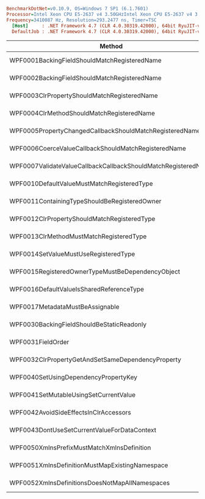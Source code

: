 ``` ini

BenchmarkDotNet=v0.10.9, OS=Windows 7 SP1 (6.1.7601)
Processor=Intel Xeon CPU E5-2637 v4 3.50GHzIntel Xeon CPU E5-2637 v4 3.50GHz, ProcessorCount=16
Frequency=3410087 Hz, Resolution=293.2477 ns, Timer=TSC
  [Host]     : .NET Framework 4.7 (CLR 4.0.30319.42000), 64bit RyuJIT-v4.7.2116.0
  DefaultJob : .NET Framework 4.7 (CLR 4.0.30319.42000), 64bit RyuJIT-v4.7.2116.0


```
 |                                                        Method |        Mean |      Error |     StdDev |      Median |  Gen 0 |  Gen 1 | Allocated |
 |-------------------------------------------------------------- |------------:|-----------:|-----------:|------------:|-------:|-------:|----------:|
 |                  WPF0001BackingFieldShouldMatchRegisteredName |   282.99 us |   7.451 us |  21.854 us |   283.53 us |      - |      - |      44 B |
 |                  WPF0002BackingFieldShouldMatchRegisteredName |   285.31 us |   7.150 us |  20.969 us |   283.71 us |      - |      - |      44 B |
 |                   WPF0003ClrPropertyShouldMatchRegisteredName |    84.35 us |   2.282 us |   6.729 us |    83.72 us |      - |      - |      41 B |
 |                     WPF0004ClrMethodShouldMatchRegisteredName |   419.17 us |   9.993 us |  28.833 us |   415.36 us |      - |      - |      44 B |
 |       WPF0005PropertyChangedCallbackShouldMatchRegisteredName |   189.41 us |   4.004 us |  11.744 us |   187.88 us | 1.7090 | 0.2441 |   11842 B |
 |           WPF0006CoerceValueCallbackShouldMatchRegisteredName |   219.51 us |  15.698 us |  46.285 us |   197.37 us | 1.7090 | 0.2441 |   11842 B |
 | WPF0007ValidateValueCallbackCallbackShouldMatchRegisteredName | 1,271.83 us |  26.512 us |  77.755 us | 1,261.80 us |      - |      - |      48 B |
 |                    WPF0010DefaultValueMustMatchRegisteredType |   195.61 us |   5.004 us |  14.676 us |   196.56 us | 1.7090 | 0.2441 |   11842 B |
 |                  WPF0011ContainingTypeShouldBeRegisteredOwner | 1,287.62 us |  31.764 us |  92.658 us | 1,278.92 us |      - |      - |      48 B |
 |                   WPF0012ClrPropertyShouldMatchRegisteredType |    84.59 us |   1.691 us |   4.769 us |    83.64 us |      - |      - |      42 B |
 |                       WPF0013ClrMethodMustMatchRegisteredType |   425.12 us |   8.498 us |  22.086 us |   424.05 us |      - |      - |      44 B |
 |                          WPF0014SetValueMustUseRegisteredType | 1,605.46 us | 116.253 us | 342.775 us | 1,417.96 us |      - |      - |      48 B |
 |              WPF0015RegisteredOwnerTypeMustBeDependencyObject | 1,327.39 us |  30.511 us |  88.518 us | 1,316.46 us |      - |      - |    1744 B |
 |                      WPF0016DefaultValueIsSharedReferenceType |   126.70 us |   3.323 us |   9.744 us |   125.03 us |      - |      - |      41 B |
 |                               WPF0017MetadataMustBeAssignable | 1,312.36 us |  26.118 us |  75.773 us | 1,310.75 us |      - |      - |      48 B |
 |                     WPF0030BackingFieldShouldBeStaticReadonly |   305.81 us |   6.100 us |  15.191 us |   303.00 us |      - |      - |      44 B |
 |                                             WPF0031FieldOrder |   211.59 us |   4.835 us |  14.256 us |   211.03 us |      - |      - |      42 B |
 |             WPF0032ClrPropertyGetAndSetSameDependencyProperty |    79.09 us |   1.644 us |   4.638 us |    79.21 us |      - |      - |     191 B |
 |                          WPF0040SetUsingDependencyPropertyKey | 1,367.78 us |  29.362 us |  86.113 us | 1,339.70 us |      - |      - |      48 B |
 |                         WPF0041SetMutableUsingSetCurrentValue | 2,321.75 us |  48.865 us | 140.988 us | 2,319.75 us |      - |      - |   28866 B |
 |                         WPF0042AvoidSideEffectsInClrAccessors |   489.72 us |   9.730 us |  26.138 us |   487.36 us |      - |      - |      48 B |
 |                   WPF0043DontUseSetCurrentValueForDataContext | 1,342.16 us |  26.739 us |  75.853 us | 1,335.81 us |      - |      - |      48 B |
 |                    WPF0050XmlnsPrefixMustMatchXmlnsDefinition |   166.94 us |   3.511 us |  10.296 us |   165.50 us |      - |      - |      42 B |
 |                WPF0051XmlnsDefinitionMustMapExistingNamespace |   132.61 us |   3.265 us |   9.524 us |   131.96 us | 0.4883 |      - |    3856 B |
 |                WPF0052XmlnsDefinitionsDoesNotMapAllNamespaces |   123.16 us |   3.402 us |   9.924 us |   120.66 us |      - |      - |      42 B |
